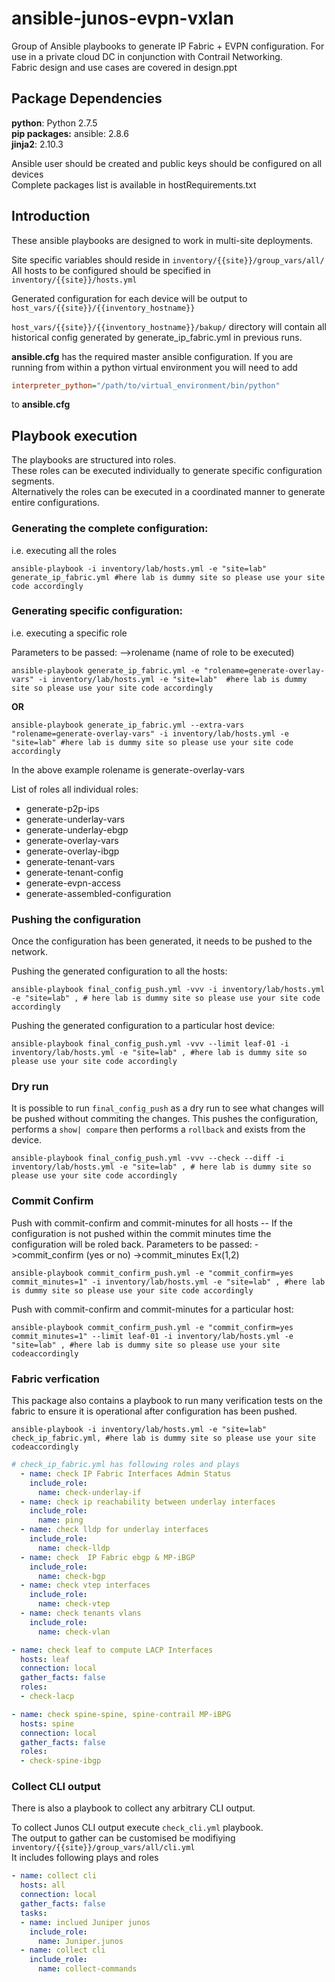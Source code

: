 # ansible-junos-evpn-vxlan
Group of Ansible playbooks to generate IP Fabric + EVPN configuration.
For use in a private cloud DC in conjunction with Contrail Networking.  
Fabric design and use cases are covered in design.ppt

## Package Dependencies
**python**: Python 2.7.5  
**pip packages:**
ansible: 2.8.6  
**jinja2**: 2.10.3  

Ansible user should be created and public keys should be configured on all devices  
Complete packages list is available in hostRequirements.txt   

## Introduction
These ansible playbooks are designed to work in multi-site deployments.

Site specific variables should reside in ```inventory/{{site}}/group_vars/all/```  
All hosts to be configured should be specified in ```inventory/{{site}}/hosts.yml```  

Generated configuration for each device will be output to ```host_vars/{{site}}/{{inventory_hostname}}```

```host_vars/{{site}}/{{inventory_hostname}}/bakup/``` directory will contain all historical config generated by generate_ip_fabric.yml in previous runs.

**ansible.cfg** has the required master ansible configuration.
If you are running from within a python virtual environment you will need to add 
```ini
interpreter_python="/path/to/virtual_environment/bin/python"
```
to **ansible.cfg**

## Playbook execution
The playbooks are structured into roles.  
These roles can be executed individually to generate specific configuration segments.  
Alternatively the roles can be executed in a coordinated manner to generate entire configurations.

### Generating the complete configuration: 
i.e. executing all the roles
```shell
ansible-playbook -i inventory/lab/hosts.yml -e "site=lab" generate_ip_fabric.yml #here lab is dummy site so please use your site code accordingly 
```


### Generating specific configuration:
i.e. executing a specific role

Parameters to be passed:
-->rolename (name of role to be executed)

```shell
ansible-playbook generate_ip_fabric.yml -e "rolename=generate-overlay-vars" -i inventory/lab/hosts.yml -e "site=lab"  #here lab is dummy site so please use your site code accordingly
```
**OR**
```shell
ansible-playbook generate_ip_fabric.yml --extra-vars "rolename=generate-overlay-vars" -i inventory/lab/hosts.yml -e "site=lab" #here lab is dummy site so please use your site code accordingly
```

In the above example rolename is generate-overlay-vars

List of roles all individual roles:

- generate-p2p-ips
- generate-underlay-vars
- generate-underlay-ebgp
- generate-overlay-vars
- generate-overlay-ibgp
- generate-tenant-vars
- generate-tenant-config
- generate-evpn-access
- generate-assembled-configuration

### Pushing the configuration
Once the configuration has been generated, it needs to be pushed to the network.

Pushing the generated configuration to all the hosts:
```shell
ansible-playbook final_config_push.yml -vvv -i inventory/lab/hosts.yml -e "site=lab" , # here lab is dummy site so please use your site code accordingly
```

Pushing the generated configuration to a particular host device:
```shell
ansible-playbook final_config_push.yml -vvv --limit leaf-01 -i inventory/lab/hosts.yml -e "site=lab" , #here lab is dummy site so please use your site code accordingly
```

### Dry run
It is possible to run ```final_config_push``` as a dry run to see what changes will be pushed without commiting the changes.  This pushes the configuration, performs a ```show| compare``` then performs a ```rollback``` and exists from the device.

```shell
ansible-playbook final_config_push.yml -vvv --check --diff -i inventory/lab/hosts.yml -e "site=lab" , # here lab is dummy site so please use your site code accordingly
```

### Commit Confirm
Push with commit-confirm and commit-minutes for all hosts -- If the configuration is not pushed within the commit minutes time the configuration will be roled back.
Parameters to be passed:
->commit_confirm (yes or no)
->commit_minutes Ex(1,2)

```shell
ansible-playbook commit_confirm_push.yml -e "commit_confirm=yes commit_minutes=1" -i inventory/lab/hosts.yml -e "site=lab" , #here lab is dummy site so please use your site code accordingly
```

Push with commit-confirm and commit-minutes for a particular host:
```shell
ansible-playbook commit_confirm_push.yml -e "commit_confirm=yes commit_minutes=1" --limit leaf-01 -i inventory/lab/hosts.yml -e "site=lab" , #here lab is dummy site so please use your site codeaccordingly
```

### Fabric verfication  
This package also contains a playbook to run many verification tests on the fabric to ensure it is operational after configuration has been pushed.

```shell
ansible-playbook -i inventory/lab/hosts.yml -e "site=lab" check_ip_fabric.yml, #here lab is dummy site so please use your site codeaccordingly
```

```yaml
# check_ip_fabric.yml has following roles and plays 
  - name: check IP Fabric Interfaces Admin Status
    include_role:
      name: check-underlay-if
  - name: check ip reachability between underlay interfaces
    include_role:
      name: ping
  - name: check lldp for underlay interfaces
    include_role:
      name: check-lldp
  - name: check  IP Fabric ebgp & MP-iBGP
    include_role:
      name: check-bgp
  - name: check vtep interfaces
    include_role:
      name: check-vtep
  - name: check tenants vlans
    include_role:
      name: check-vlan

- name: check leaf to compute LACP Interfaces 
  hosts: leaf
  connection: local
  gather_facts: false
  roles:
  - check-lacp

- name: check spine-spine, spine-contrail MP-iBPG
  hosts: spine
  connection: local
  gather_facts: false
  roles:
  - check-spine-ibgp
```


### Collect CLI output
There is also a playbook to collect any arbitrary CLI output.

To collect Junos CLI output execute ```check_cli.yml``` playbook.   
The output to gather can be customised be modifiying ```inventory/{{site}}/group_vars/all/cli.yml```  
It includes following plays and roles
```yaml
- name: collect cli
  hosts: all
  connection: local
  gather_facts: false
  tasks:
  - name: inclued Juniper junos
    include_role:
      name: Juniper.junos
  - name: collect cli
    include_role:
      name: collect-commands
```
